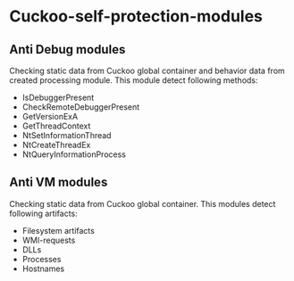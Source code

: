 # Cuckoo-self-protection-modules

## Anti Debug modules
Checking static data from Cuckoo global container and behavior data from created processing module.
This module detect following methods:
- IsDebuggerPresent
- CheckRemoteDebuggerPresent
- GetVersionExA
- GetThreadContext
- NtSetInformationThread
- NtCreateThreadEx
- NtQueryInformationProcess

## Anti VM modules
Checking static data from Cuckoo global container.
This modules detect following artifacts:
- Filesystem artifacts
- WMI-requests
- DLLs
- Processes
- Hostnames
